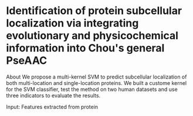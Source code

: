 # Identification of protein subcellular localization via integrating evolutionary and physicochemical information into Chou's general PseAAC

About
We propose a multi-kernel SVM to predict subcellular localization of both multi-location and single-location proteins. We built a custome kernel for the SVM classifier, test the method on two human datasets and use three indicators to evaluate the results.

Input: Features extracted from protein

